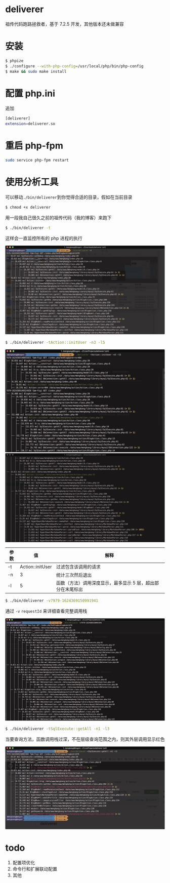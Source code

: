 # deliverer
祖传代码跑路拯救者，基于 7.2.5 开发，其他版本还未做兼容
# 安装
```bash
$ phpize
$ ./configure --with-php-config=/usr/local/php/bin/php-config
$ make && sudo make install
```
# 配置 php.ini
追加
```bash
[deliverer]
extension=deliverer.so
```
# 重启 php-fpm
```bash
sudo service php-fpm restart
```

# 使用分析工具
可以移动`./bin/deliverer`到你觉得合适的目录，假如在当前目录
```bash
$ chmod +x deliverer
```
用一段我自己很久之前的祖传代码（我的博客）来跑下
```bash
$ ./bin/deliverer -t
```
这样会一直监控所有的 php 进程的执行

![demo](./doc/img/0.jpg)

```bash
$ ./bin/deliverer -tAction::initUser -n3 -l5
```

![demo](./doc/img/1.jpg)
![demo](./doc/img/1.1.jpg)


参数 | 值 | 解释
-----|-----|-----
-t | Action::initUser | 过滤包含该调用的请求
-n | 3 | 统计三次然后退出
-l | 5 | 函数（方法）调用深度显示，最多显示 5 层，超出部分在末尾标出


```bash
$ ./bin/deliverer -v7979-1624369150991941
```
通过 `-v` `requestId` 来详细查看完整调用栈

![demo](./doc/img/2.jpg)

```bash
$ ./bin/deliverer -tSqlExecute::getAll -n1 -l3
```

当要查询方法，函数调用栈过深，不在层级查询范围之内，则其外层调用显示红色

![demo](./doc/img/3.jpg)


# todo

1. 配置项优化
2. 命令行和扩展联动配置
2. 其他